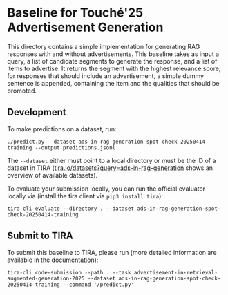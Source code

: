 # Baseline for Touché'25 Advertisement Generation

This directory contains a simple implementation for generating RAG responses with and without advertisements. This baseline takes as input a query, a list of candidate segments to generate the response, and a list of items to advertise. It returns the segment with the highest relevance score; for responses that should include an advertisement, a simple dummy sentence is appended, containing the item and the qualities that should be promoted.

## Development

<!--This directory is [configured as DevContainer](https://code.visualstudio.com/docs/devcontainers/containers), i.e., you can open this directory with VS Code or some other DevContainer compatible IDE to work directly in the Docker container with all dependencies installed.-->

To make predictions on a dataset, run:

```
./predict.py --dataset ads-in-rag-generation-spot-check-20250414-training --output predictions.jsonl
```

The `--dataset` either must point to a local directory or must be the ID of a dataset in TIRA ([tira.io/datasets?query=ads-in-rag-generation](https://archive.tira.io/datasets?query=ads-in-rag-generation) shows an overview of available datasets).

To evaluate your submission locally, you can run the official evaluator locally via (install the tira client via `pip3 install tira`):

```
tira-cli evaluate --directory . --dataset ads-in-rag-generation-spot-check-20250414-training
```

## Submit to TIRA

To submit this baseline to TIRA, please run (more detailed information are available in the [documentation](https://docs.tira.io/participants/participate.html#submitting-your-submission)):

```
tira-cli code-submission --path . --task advertisement-in-retrieval-augmented-generation-2025 --dataset ads-in-rag-generation-spot-check-20250414-training --command '/predict.py'
```
